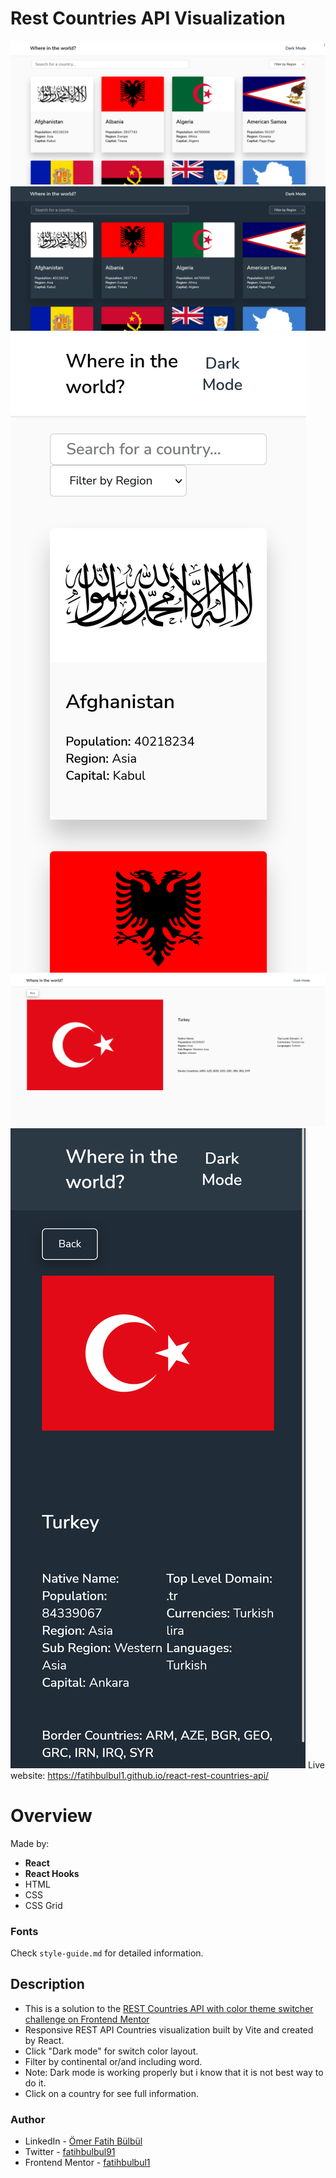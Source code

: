 # Rest Countries API Visualization 
![](./images/screenshot_light.png)
![](./images/screenshot_dark.png)
![](./images/screenshot_mobile.png)
![](./images/screenshot_info.png)
![](./images/screenshot_info_mobile.png)
Live website: https://fatihbulbul1.github.io/react-rest-countries-api/

# Overview
Made by:
- **React**
- **React Hooks**
- HTML
- CSS
- CSS Grid

### Fonts
Check `style-guide.md` for detailed information.

## Description 
- This is a solution to the [REST Countries API with color theme switcher challenge on Frontend Mentor](https://www.frontendmentor.io/challenges/rest-countries-api-with-color-theme-switcher-5cacc469fec04111f7b848ca)
- Responsive REST API Countries visualization built by Vite and created by React.
- Click "Dark mode" for switch color layout.
- Filter by continental or/and including word.
- Note: Dark mode is working properly but i know that it is not best way to do it. 
- Click on a country for see full information.


### Author
- LinkedIn - [Ömer Fatih Bülbül](https://www.linkedin.com/in/ömer-fatih-bülbül-74a890236/)
- Twitter - [fatihbulbul91](https://twitter.com/fatihbulbul91)
- Frontend Mentor - [fatihbulbul1](https://www.frontendmentor.io/profile/fatihbulbul1)